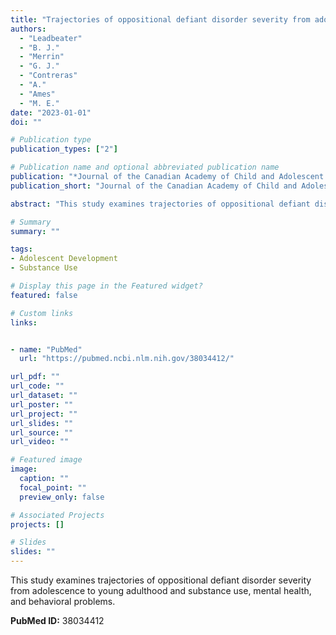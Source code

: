 ```yaml
---
title: "Trajectories of oppositional defiant disorder severity from adolescence to young adulthood and substance use, mental health, and behavioral problems"
authors:
  - "Leadbeater"
  - "B. J."
  - "Merrin"
  - "G. J."
  - "Contreras"
  - "A."
  - "Ames"
  - "M. E."
date: "2023-01-01"
doi: ""

# Publication type
publication_types: ["2"]

# Publication name and optional abbreviated publication name
publication: "*Journal of the Canadian Academy of Child and Adolescent Psychiatry*, 32(4), 224–235"
publication_short: "Journal of the Canadian Academy of Child and Adolescent Psychiatry"

abstract: "This study examines trajectories of oppositional defiant disorder severity from adolescence to young adulthood and substance use, mental health, and behavioral problems."

# Summary
summary: ""

tags:
- Adolescent Development
- Substance Use

# Display this page in the Featured widget?
featured: false

# Custom links
links:


- name: "PubMed"
  url: "https://pubmed.ncbi.nlm.nih.gov/38034412/"

url_pdf: ""
url_code: ""
url_dataset: ""
url_poster: ""
url_project: ""
url_slides: ""
url_source: ""
url_video: ""

# Featured image
image:
  caption: ""
  focal_point: ""
  preview_only: false

# Associated Projects
projects: []

# Slides
slides: ""
---
```


This study examines trajectories of oppositional defiant disorder severity from adolescence to young adulthood and substance use, mental health, and behavioral problems.




**PubMed ID:** 38034412
